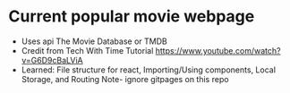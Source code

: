 # Current popular movie webpage 
- Uses api The Movie Database or TMDB
- Credit from Tech With Time Tutorial https://www.youtube.com/watch?v=G6D9cBaLViA
- Learned: File structure for react, Importing/Using components, Local Storage, and Routing
Note- ignore gitpages on this repo

